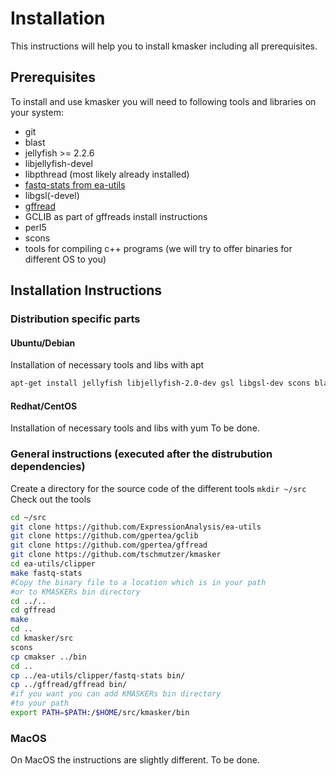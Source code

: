# Installation
This instructions will help you to install kmasker including all prerequisites.
## Prerequisites
  To install and use kmasker you will need to following tools and libraries on your system:
- git
- blast
- jellyfish >= 2.2.6
- libjellyfish-devel
- libpthread (most likely already installed)
- [fastq-stats from ea-utils](https://github.com/ExpressionAnalysis/ea-utils/blob/wiki/Compiling.md) 
- libgsl(-devel)
- [gffread](https://github.com/gpertea/gffread) 
- GCLIB as part of gffreads install instructions
- perl5
- scons
- tools for compiling c++ programs 
(we will try to offer binaries for different OS to you)
## Installation Instructions
### Distribution specific parts
#### Ubuntu/Debian
 Installation of necessary tools and libs with apt
```bash
apt-get install jellyfish libjellyfish-2.0-dev gsl libgsl-dev scons blast2 build-essential
```

#### Redhat/CentOS
Installation of necessary tools and libs with yum
To be done. 

### General instructions (executed after the distrubution dependencies)
Create a directory for the source code of the different tools
`mkdir ~/src`
Check out the tools
```bash
cd ~/src
git clone https://github.com/ExpressionAnalysis/ea-utils
git clone https://github.com/gpertea/gclib
git clone https://github.com/gpertea/gffread
git clone https://github.com/tschmutzer/kmasker
cd ea-utils/clipper
make fastq-stats
#Copy the binary file to a location which is in your path
#or to KMASKERs bin directory
cd ../..
cd gffread
make
cd ..
cd kmasker/src
scons
cp cmakser ../bin
cd ..
cp ../ea-utils/clipper/fastq-stats bin/
cp ../gffread/gffread bin/
#if you want you can add KMASKERs bin directory
#to your path
export PATH=$PATH:/$HOME/src/kmasker/bin
```
### MacOS
On MacOS the instructions are slightly different.
To be done.
